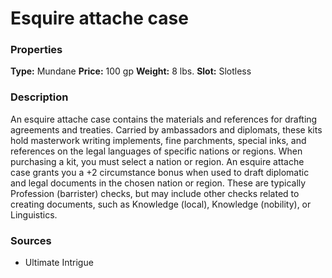 ﻿---
Title: "Esquire attache case"
Type: "Mundane"
Price: "100 gp"
Weight: "8 lbs."
Slot: "Slotless"
Description: |
  "An esquire attache case contains the materials and references for drafting agreements and treaties. Carried by ambassadors and diplomats, these kits hold masterwork writing implements, fine parchments, special inks, and references on the legal languages of specific nations or regions. When purchasing a kit, you must select a nation or region. An esquire attache case grants you a +2 circumstance bonus when used to draft diplomatic and legal documents in the chosen nation or region. These are typically Profession (barrister) checks, but may include other checks related to creating documents, such as Knowledge (local), Knowledge (nobility), or Linguistics."
Sources: "['Ultimate Intrigue']"
---

# Esquire attache case

### Properties

**Type:** Mundane **Price:** 100 gp **Weight:** 8 lbs. **Slot:** Slotless

### Description

An esquire attache case contains the materials and references for drafting agreements and treaties. Carried by ambassadors and diplomats, these kits hold masterwork writing implements, fine parchments, special inks, and references on the legal languages of specific nations or regions. When purchasing a kit, you must select a nation or region. An esquire attache case grants you a +2 circumstance bonus when used to draft diplomatic and legal documents in the chosen nation or region. These are typically Profession (barrister) checks, but may include other checks related to creating documents, such as Knowledge (local), Knowledge (nobility), or Linguistics.

### Sources

* Ultimate Intrigue